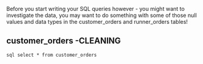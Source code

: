 Before you start writing your SQL queries however - you might want to investigate the data, you may want to do something with some of those null values and data types in the customer_orders and runner_orders tables!

## customer_orders -CLEANING

`sql
select * from customer_orders
`
